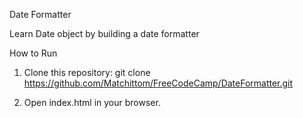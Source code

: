 Date Formatter

Learn Date object by building a date formatter

How to Run

1.	Clone this repository:
git clone
https://github.com/Matchittom/FreeCodeCamp/DateFormatter.git

2. Open index.html in your browser.
